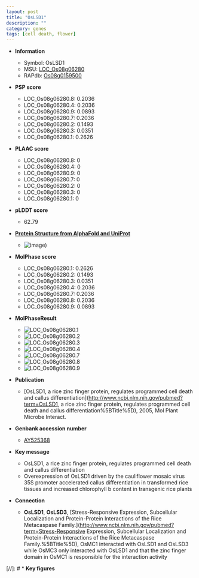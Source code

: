 ```yaml
---
layout: post
title: "OsLSD1"
description: ""
category: genes
tags: [cell death, flower]
---
```


* **Information**  
    + Symbol: OsLSD1  
    + MSU: [LOC_Os08g06280](http://rice.plantbiology.msu.edu/cgi-bin/ORF_infopage.cgi?orf=LOC_Os08g06280)  
    + RAPdb: [Os08g0159500](http://rapdb.dna.affrc.go.jp/viewer/gbrowse_details/irgsp1?name=Os08g0159500)  

* **PSP score**  
    + LOC_Os08g06280.8: 0.2036 
    + LOC_Os08g06280.4: 0.2036 
    + LOC_Os08g06280.9: 0.0893 
    + LOC_Os08g06280.7: 0.2036 
    + LOC_Os08g06280.2: 0.1493 
    + LOC_Os08g06280.3: 0.0351 
    + LOC_Os08g06280.1: 0.2626 

* **PLAAC score**  
    + LOC_Os08g06280.8: 0 
    + LOC_Os08g06280.4: 0 
    + LOC_Os08g06280.9: 0 
    + LOC_Os08g06280.7: 0 
    + LOC_Os08g06280.2: 0 
    + LOC_Os08g06280.3: 0 
    + LOC_Os08g06280.1: 0 

* **pLDDT score**
    + 62.79

* **[Protein Structure from AlphaFold and UniProt](https://www.uniprot.org/uniprotkb/Q0J7V9/entry#structure)**
    + ![image](https://ricepsp.github.io/images/Q0/AF-Q0J7V9-F1.png))

* **MolPhase score**
    + LOC_Os08g06280.1: 0.2626
    + LOC_Os08g06280.2: 0.1493
    + LOC_Os08g06280.3: 0.0351
    + LOC_Os08g06280.4: 0.2036
    + LOC_Os08g06280.7: 0.2036
    + LOC_Os08g06280.8: 0.2036
    + LOC_Os08g06280.9: 0.0893

* **MolPhaseResult**
    + ![LOC_Os08g06280.1](https://ricepsp.github.io/pictures/LOC_Os08g/LOC_Os08g06280.1.png)
    + ![LOC_Os08g06280.2](https://ricepsp.github.io/pictures/LOC_Os08g/LOC_Os08g06280.2.png)
    + ![LOC_Os08g06280.3](https://ricepsp.github.io/pictures/LOC_Os08g/LOC_Os08g06280.3.png)
    + ![LOC_Os08g06280.4](https://ricepsp.github.io/pictures/LOC_Os08g/LOC_Os08g06280.4.png)
    + ![LOC_Os08g06280.7](https://ricepsp.github.io/pictures/LOC_Os08g/LOC_Os08g06280.7.png)
    + ![LOC_Os08g06280.8](https://ricepsp.github.io/pictures/LOC_Os08g/LOC_Os08g06280.8.png)
    + ![LOC_Os08g06280.9](https://ricepsp.github.io/pictures/LOC_Os08g/LOC_Os08g06280.9.png)

* **Publication**  
    + [OsLSD1, a rice zinc finger protein, regulates programmed cell death and callus differentiation](http://www.ncbi.nlm.nih.gov/pubmed?term=OsLSD1, a rice zinc finger protein, regulates programmed cell death and callus differentiation%5BTitle%5D), 2005, Mol Plant Microbe Interact.

* **Genbank accession number**  
    + [AY525368](http://www.ncbi.nlm.nih.gov/nuccore/AY525368)

* **Key message**  
    + OsLSD1, a rice zinc finger protein, regulates programmed cell death and callus differentiation
    + Overexpression of OsLSD1 driven by the cauliflower mosaic virus 35S promoter accelerated callus differentiation in transformed rice tissues and increased chlorophyll b content in transgenic rice plants

* **Connection**  
    + __OsLSD1__, __OsLSD3__, [Stress-Responsive Expression, Subcellular Localization and Protein-Protein Interactions of the Rice Metacaspase Family.](http://www.ncbi.nlm.nih.gov/pubmed?term=Stress-Responsive Expression, Subcellular Localization and Protein-Protein Interactions of the Rice Metacaspase Family.%5BTitle%5D), OsMC1 interacted with OsLSD1 and OsLSD3 while OsMC3 only interacted with OsLSD1 and that the zinc finger domain in OsMC1 is responsible for the interaction activity

[//]: # * **Key figures**  


